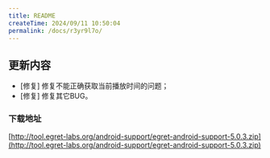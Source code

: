 ```yaml
---
title: README
createTime: 2024/09/11 10:50:04
permalink: /docs/r3yr9l7o/
---
```

## 更新内容

* [修复] 修复不能正确获取当前播放时间的问题；
* [修复] 修复其它BUG。
### 下载地址

[http://tool.egret-labs.org/android-support/egret-android-support-5.0.3.zip](http://tool.egret-labs.org/android-support/egret-android-support-5.0.3.zip)
